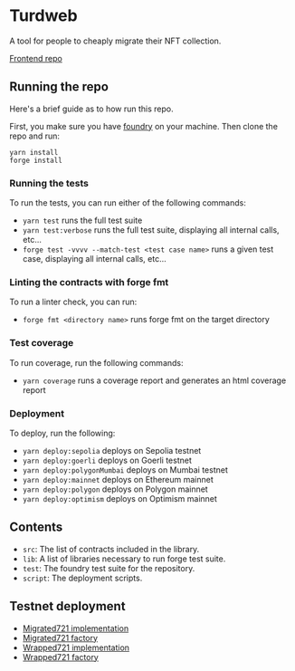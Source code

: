# Turdweb

A tool for people to cheaply migrate their NFT collection.

[Frontend repo](https://github.com/smitch88/thirdweb-migration-fe/tree/main)

## Running the repo

Here's a brief guide as to how run this repo.

First, you make sure you have [foundry](https://github.com/foundry-rs/foundry) on your machine.
Then clone the repo and run:
```
yarn install
forge install
```

### Running the tests

To run the tests, you can run either of the following commands:

- `yarn test` runs the full test suite
- `yarn test:verbose` runs the full test suite, displaying all internal calls, etc...
- `forge test -vvvv --match-test <test case name>` runs a given test case, displaying all internal calls, etc...

### Linting the contracts with forge fmt

To run a linter check, you can run:

- `forge fmt <directory name>` runs forge fmt on the target directory

### Test coverage

To run coverage, run the following commands:

- `yarn coverage` runs a coverage report and generates an html coverage report

### Deployment

To deploy, run the following:

- `yarn deploy:sepolia` deploys on Sepolia testnet
- `yarn deploy:goerli` deploys on Goerli testnet
- `yarn deploy:polygonMumbai` deploys on Mumbai testnet
- `yarn deploy:mainnet` deploys on Ethereum mainnet
- `yarn deploy:polygon` deploys on Polygon mainnet
- `yarn deploy:optimism` deploys on Optimism mainnet

## Contents

- `src`: The list of contracts included in the library.
- `lib`: A list of libraries necessary to run forge test suite.
- `test`: The foundry test suite for the repository.
- `script`: The deployment scripts.

## Testnet deployment

- [Migrated721 implementation](https://goerli.etherscan.io/address/0xF1736E762F7f58D518693E1CdE5111Bbf626dDb3#code)
- [Migrated721 factory](https://goerli.etherscan.io/address/0xC535B94088df301288747d630AF8a346D2f5390D#code)
- [Wrapped721 implementation](https://goerli.etherscan.io/address/0xDf88f75C42574fBa17F3F728b982f91dE4727Ba1#code)
- [Wrapped721 factory](https://goerli.etherscan.io/address/0x2f17b3A6BDb35a59237FE12F4b8EF773341cb9B3#code)

